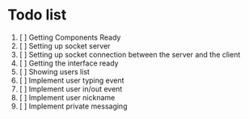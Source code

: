 # Todo list
1. [ ] Getting Components Ready
2. [ ] Setting up socket server
3. [ ] Setting up socket connection between the server and the client
4. [ ] Getting the interface ready
5. [ ] Showing users list
6. [ ] Implement user typing event
7. [ ] Implement user in/out event
8. [ ] Implement user nickname
9. [ ] Implement private messaging
